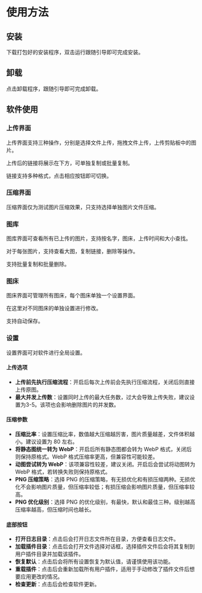 # 使用方法

## 安装

下载打包好的安装程序，双击运行跟随引导即可完成安装。

## 卸载

点击卸载程序，跟随引导即可完成卸载。

## 软件使用

### 上传界面

上传界面支持三种操作，分别是选择文件上传，拖拽文件上传，上传剪贴板中的图片。

上传后的链接将展示在下方，可单独复制或批量复制。

链接支持多种格式，点击相应按钮即可切换。

### 压缩界面

压缩界面仅为测试图片压缩效果，只支持选择单独图片文件压缩。

### 图库

图库界面可查看所有已上传的图片，支持按名字，图床，上传时间和大小查找。

对于每张图片，支持查看大图，复制链接，删除等操作。

支持批量复制和批量删除。

### 图床

图床界面可管理所有图床，每个图床单独一个设置界面。

在这里对不同图床的单独设置进行修改。

支持自动保存。

### 设置

设置界面可对软件进行全局设置。

#### 上传选项

- **上传前先执行压缩流程**：开启后每次上传前会先执行压缩流程，关闭后则直接上传原图。
- **最大并发上传数**：设置同时上传的最大任务数，过大会导致上传失败，建议设置为3-5。该项也会影响删除图片的并发数。

#### 压缩参数

- **压缩比率**：设置压缩比率，数值越大压缩越厉害，图片质量越差，文件体积越小。建议设置为 80 左右。
- **将静态图统一转为 WebP**：开启后所有静态图都会转为 WebP 格式，关闭后则保持原格式。WebP 格式压缩率更高，但兼容性可能较差。
- **动图尝试转为 WebP**：该项兼容性较差，建议关闭。开启后会尝试将动图转为 WebP 格式，若转换失败则保持原格式。
- **PNG 压缩策略**：选择 PNG 的压缩策略，有无损优化和有损压缩两种。无损优化不会影响图片质量，但压缩率较低；有损压缩会影响图片质量，但压缩率较高。
- **PNG 优化级别**：选择 PNG 的优化级别，有最快，默认和最佳三种。级别越高压缩率越高，但压缩时间也越长。

#### 底部按钮

- **打开日志目录**：点击后会打开日志文件所在目录，方便查看日志文件。
- **加载插件目录**：点击后会打开文件选择对话框，选择插件文件后会将其复制到用户插件目录并加载该插件。
- **恢复默认**：点击后会将所有设置恢复为默认值，请谨慎使用该功能。
- **重载插件**：点击后会重新加载所有用户插件，适用于手动修改了插件文件后想要应用更改的情况。
- **检查更新**：点击后会检查软件更新。